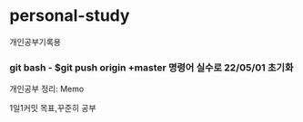 # personal-study
개인공부기록용

### git bash - $git push origin +master 명령어 실수로 22/05/01 초기화
개인공부 정리: Memo 

1일1커밋 목표,꾸준히 공부
